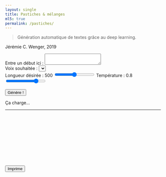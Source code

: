 ```yaml
---
layout: single 
title: Pastiches & mélanges    
ml5: true
permalink: /pastiches/  
---
```


> Génération automatique de textes grâce au deep learning.

<!--more-->

<div id="jcw-signature">
  <p>Jérémie C. Wenger, 2019</p>
</div>

<div class="example">
  <div id="lstm-controls">
    <div>
      <span>Entre un début ici :</span>
      <textarea id="textInput" placeholder=""></textarea>
    </div>
    <div>
      <span>Voix souhaitée :</span>
      <select id="model-select"></select>
      <div id="lstm-sliders">
        Longueur désirée : <span id="length">500</span>
        <input id="lenSlider" type="range" min="0" max="1000" value="500"> 
        Température : <span id="temperature">0.8</span>
        <input id="tempSlider" type="range" min="0" max="1" step="0.01" value="0.8">
      </div>
    </div>
  </div>
  <div id="lstm-generate">
    <br/><button id="generate">Génère !</button>
    <div>
      <p id="status">Ça charge...</p>
    </div>
    <hr>
  </div>
    <div> 
      <div id="breaks">
        <br><br><br><br><br><br><br><br>
      </div>
      <p id="result">
      <span id="original"></span><span id="prediction"></span>
      </p>
      <i><span id="signature"></span></i>
    </div>
    <br>
    <div>
      <button id="print-lstm" onclick="printLSTM('result')" value="print generated text">Imprime</button>
    </div>
</div>
